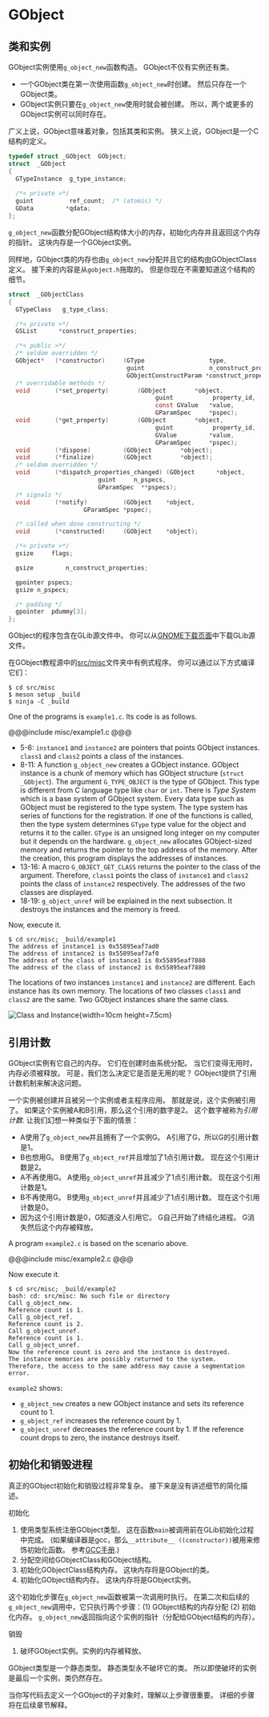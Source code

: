 # GObject

## 类和实例

GObject实例使用`g_object_new`函数构造。
GObject不仅有实例还有类。

- 一个GObject类在第一次使用函数`g_object_new`时创建。
然后只存在一个GObject类。
- GObject实例只要在`g_object_new`使用时就会被创建。
所以，两个或更多的GObject实例可以同时存在。

广义上说，GObject意味着对象，包括其类和实例。
狭义上说，GObject是一个C结构的定义。

~~~C
typedef struct _GObject  GObject;
struct  _GObject
{
  GTypeInstance  g_type_instance;
  
  /*< private >*/
  guint          ref_count;  /* (atomic) */
  GData         *qdata;
};
~~~

`g_object_new`函数分配GObject结构体大小的内存，初始化内存并且返回这个内存的指针。
这块内存是一个GObject实例。

同样地，GObject类的内存也由`g_object_new`分配并且它的结构由GObjectClass定义。
接下来的内容是从`gobject.h`拖取的。
但是你现在不需要知道这个结构的细节。

~~~C
struct  _GObjectClass
{
  GTypeClass   g_type_class;

  /*< private >*/
  GSList      *construct_properties;

  /*< public >*/
  /* seldom overridden */
  GObject*   (*constructor)     (GType                  type,
                                 guint                  n_construct_properties,
                                 GObjectConstructParam *construct_properties);
  /* overridable methods */
  void       (*set_property)		(GObject        *object,
                                         guint           property_id,
                                         const GValue   *value,
                                         GParamSpec     *pspec);
  void       (*get_property)		(GObject        *object,
                                         guint           property_id,
                                         GValue         *value,
                                         GParamSpec     *pspec);
  void       (*dispose)			(GObject        *object);
  void       (*finalize)		(GObject        *object);
  /* seldom overridden */
  void       (*dispatch_properties_changed) (GObject      *object,
					     guint	   n_pspecs,
					     GParamSpec  **pspecs);
  /* signals */
  void	     (*notify)			(GObject	*object,
					 GParamSpec	*pspec);

  /* called when done constructing */
  void	     (*constructed)		(GObject	*object);

  /*< private >*/
  gsize		flags;

  gsize         n_construct_properties;

  gpointer pspecs;
  gsize n_pspecs;

  /* padding */
  gpointer	pdummy[3];
};
~~~

GObject的程序包含在GLib源文件中。
你可以从[GNOME下载页面](https://download.gnome.org/sources/glib/)中下载GLib源文件。

在GObject教程源中的[src/misc](misc)文件夹中有例式程序。
你可以通过以下方式编译它们：

~~~
$ cd src/misc
$ meson setup _build
$ ninja -C _build
~~~

One of the programs is `example1.c`.
Its code is as follows.

@@@include
misc/example1.c
@@@

- 5-6: `instance1` and `instance2` are pointers that points GObject instances.
`class1` and `class2` points a class of the instances.
- 8-11: A function `g_object_new` creates a GObject instance.
GObject instance is a chunk of memory which has GObject structure (`struct _GObject`).
The argument `G_TYPE_OBJECT` is the type of GObject.
This type is different from C language type like `char`  or `int`.
There is *Type System* which is a base system of GObject system.
Every data type such as GObject must be registered to the type system.
The type system has series of functions for the registration.
If one of the functions is called, then the type system determines `GType` type value for the object and returns it to the caller.
`GType` is an unsigned long integer on my computer but it depends on the hardware.
`g_object_new` allocates GObject-sized memory and returns the pointer to the top address of the memory.
After the creation, this program displays the addresses of instances.
- 13-16: A macro `G_OBJECT_GET_CLASS` returns the pointer to the class of the argument.
Therefore, `class1` points the class of `instance1` and `class2` points the class of `instance2` respectively.
The addresses of the two classes are displayed.
- 18-19: `g_object_unref` will be explained in the next subsection.
It destroys the instances and the memory is freed.

Now, execute it.

~~~
$ cd src/misc; _build/example1
The address of instance1 is 0x55895eaf7ad0
The address of instance2 is 0x55895eaf7af0
The address of the class of instance1 is 0x55895eaf7880
The address of the class of instance2 is 0x55895eaf7880
~~~

The locations of two instances `instance1` and `instance2` are different.
Each instance has its own memory.
The locations of two classes `class1` and `class2` are the same.
Two GObject instances share the same class.

![Class and Instance](../image/class_instance.png){width=10cm height=7.5cm}

## 引用计数

GObject实例有它自己的内存。
它们在创建时由系统分配。
当它们变得无用时，内存必须被释放。
可是，我们怎么决定它是否是无用的呢？
GObject提供了引用计数机制来解决这问题。

一个实例被创建并且被另一个实例或者主程序应用。
那就是说，这个实例被引用了。
如果这个实例被A和B引用，那么这个引用的数字是2。
这个数字被称为*引用计数*.
让我们幻想一种类似于下面的情景： 

- A使用了`g_object_new`并且拥有了一个实例G。
A引用了G，所以G的引用计数是1。
- B也想用G。
B使用了`g_object_ref`并且增加了1点引用计数。
现在这个引用计数是2。
- A不再使用G。
A使用`g_object_unref`并且减少了1点引用计数。
现在这个引用计数是1。
- B不再使用G。
B使用`g_object_unref`并且减少了1点引用计数。
现在这个引用计数是0。
- 因为这个引用计数是0，G知道没人引用它。
G自己开始了终结化进程。
G消失然后这个内存被释放。

A program `example2.c` is based on the scenario above.

@@@include
misc/example2.c
@@@

Now execute it.

~~~
$ cd src/misc; _build/example2
bash: cd: src/misc: No such file or directory
Call g_object_new.
Reference count is 1.
Call g_object_ref.
Reference count is 2.
Call g_object_unref.
Reference count is 1.
Call g_object_unref.
Now the reference count is zero and the instance is destroyed.
The instance memories are possibly returned to the system.
Therefore, the access to the same address may cause a segmentation error.
~~~

`example2` shows:

- `g_object_new` creates a new GObject instance and sets its reference count to 1.
- `g_object_ref` increases the reference count by 1.
- `g_object_unref` decreases the reference count by 1.
If the reference count drops to zero, the instance destroys itself.

## 初始化和销毁进程

真正的GObject初始化和销毁过程非常复杂。
接下来是没有讲述细节的简化描述。

初始化

1. 使用类型系统注册GObject类型。
这在函数`main`被调用前在GLib初始化过程中完成。
(如果编译器是gcc，那么`__attribute__ ((constructor))`被用来修饰初始化函数。
参考[GCC手册](https://gcc.gnu.org/onlinedocs/gcc-10.2.0/gcc/Common-Function-Attributes.html#Common-Function-Attributes).)
2. 分配空间给GObjectClass和GObject结构。
3. 初始化GObjectClass结构内存。
这块内存将是GObject的类。
4. 初始化GObject结构内存。
这块内存将是GObject实例。

这个初始化步骤在`g_object_new`函数被第一次调用时执行。
在第二次和后续的`g_object_new`调用中，它只执行两个步骤：(1) GObject结构的内存分配 (2) 初始化内存。
`g_object_new`返回指向这个实例的指针（分配给GObject结构的内存）。

销毁

1. 破坏GObject实例。实例的内存被释放。

GObject类型是一个静态类型。
静态类型永不破坏它的类。
所以即使破坏的实例是最后一个实例，类仍然存在。

当你写代码去定义一个GObject的子对象时，理解以上步骤很重要。
详细的步骤将在后续章节解释。
